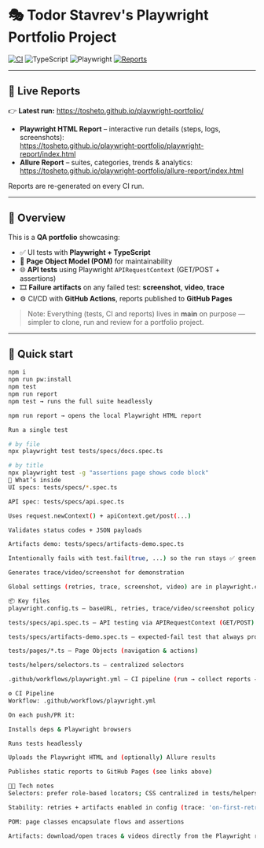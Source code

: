 # 🎭 Todor Stavrev's Playwright Portfolio Project

[![CI](https://github.com/tosheto/playwright-portfolio/actions/workflows/playwright.yml/badge.svg)](https://github.com/tosheto/playwright-portfolio/actions/workflows/playwright.yml)
![TypeScript](https://img.shields.io/badge/TypeScript-5.x-blue)
![Playwright](https://img.shields.io/badge/Playwright-1.46+-green)
[![Reports](https://img.shields.io/badge/📊%20Test%20Reports-Live%20on%20GitHub%20Pages-brightgreen)](https://tosheto.github.io/playwright-portfolio/)

---

## 🔗 Live Reports

👉 **Latest run:** https://tosheto.github.io/playwright-portfolio/

- **Playwright HTML Report** – interactive run details (steps, logs, screenshots):  
  https://tosheto.github.io/playwright-portfolio/playwright-report/index.html
- **Allure Report** – suites, categories, trends & analytics:  
  https://tosheto.github.io/playwright-portfolio/allure-report/index.html

Reports are re-generated on every CI run.

---

## 📖 Overview

This is a **QA portfolio** showcasing:

- ✅ UI tests with **Playwright + TypeScript**
- 🧩 **Page Object Model (POM)** for maintainability
- 🌐 **API tests** using Playwright `APIRequestContext` (GET/POST + assertions)
- 🎞️ **Failure artifacts** on any failed test: **screenshot**, **video**, **trace**
- ⚙️ CI/CD with **GitHub Actions**, reports published to **GitHub Pages**

> Note: Everything (tests, CI and reports) lives in **main** on purpose — simpler to clone, run and review for a portfolio project.

---

## 🚀 Quick start

```bash
npm i
npm run pw:install
npm test
npm run report
npm test → runs the full suite headlessly

npm run report → opens the local Playwright HTML report

Run a single test

# by file
npx playwright test tests/specs/docs.spec.ts

# by title
npx playwright test -g "assertions page shows code block"
🧪 What’s inside
UI specs: tests/specs/*.spec.ts

API spec: tests/specs/api.spec.ts

Uses request.newContext() + apiContext.get/post(...)

Validates status codes + JSON payloads

Artifacts demo: tests/specs/artifacts-demo.spec.ts

Intentionally fails with test.fail(true, ...) so the run stays ✅ green

Generates trace/video/screenshot for demonstration

Global settings (retries, trace, screenshot, video) are in playwright.config.ts.

📦 Key files
playwright.config.ts – baseURL, retries, trace/video/screenshot policy, reporters

tests/specs/api.spec.ts – API testing via APIRequestContext (GET/POST)

tests/specs/artifacts-demo.spec.ts – expected-fail test that always produces artifacts

tests/pages/*.ts – Page Objects (navigation & actions)

tests/helpers/selectors.ts – centralized selectors

.github/workflows/playwright.yml – CI pipeline (run → collect reports → publish to Pages)

⚙️ CI Pipeline
Workflow: .github/workflows/playwright.yml

On each push/PR it:

Installs deps & Playwright browsers

Runs tests headlessly

Uploads the Playwright HTML and (optionally) Allure results

Publishes static reports to GitHub Pages (see links above)

🧑‍💻 Tech notes
Selectors: prefer role-based locators; CSS centralized in tests/helpers/selectors.ts

Stability: retries + artifacts enabled in config (trace: 'on-first-retry', screenshot: 'only-on-failure', video: 'retain-on-failure')

POM: page classes encapsulate flows and assertions

Artifacts: download/open traces & videos directly from the Playwright report
